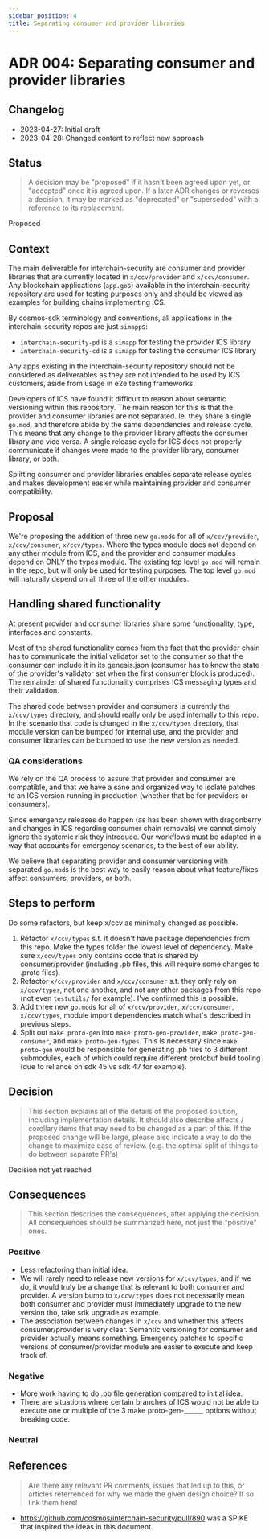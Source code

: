 ```yaml
---
sidebar_position: 4
title: Separating consumer and provider libraries
---
```

# ADR 004: Separating consumer and provider libraries

## Changelog

* 2023-04-27: Initial draft
* 2023-04-28: Changed content to reflect new approach

## Status

> A decision may be "proposed" if it hasn't been agreed upon yet, or "accepted" once it is agreed upon. If a later ADR changes or reverses a decision, it may be marked as "deprecated" or "superseded" with a reference to its replacement.

Proposed

## Context

The main deliverable for interchain-security are consumer and provider libraries that are currently located in `x/ccv/provider` and `x/ccv/consumer`.
Any blockchain applications (`app.go`s) available in the interchain-security repository are used for testing purposes only and should be viewed as examples for building chains implementing ICS.

By cosmos-sdk terminology and conventions, all applications in the interchain-security repos are just `simapp`s:

* `interchain-security-pd` is a `simapp` for testing the provider ICS library
* `interchain-security-cd` is a `simapp` for testing the consumer ICS library

Any apps existing in the interchain-security repository should not be considered as deliverables as they are not intended to be used by ICS customers, aside from usage in e2e testing frameworks.

Developers of ICS have found it difficult to reason about semantic versioning within this repository. The main reason for this is that the provider and consumer libraries are not separated. Ie. they share a single `go.mod`, and therefore abide by the same dependencies and release cycle. This means that any change to the provider library affects the consumer library and vice versa. A single release cycle for ICS does not properly communicate if changes were made to the provider library, consumer library, or both.

Splitting consumer and provider libraries enables separate release cycles and makes development easier while maintaining provider and consumer compatibility.

## Proposal

We're proposing the addition of three new `go.mod`s for all of `x/ccv/provider`, `x/ccv/consumer`, `x/ccv/types`. Where the types module does not depend on any other module from ICS, and the provider and consumer modules depend on ONLY the types module. The existing top level `go.mod` will remain in the repo, but will only be used for testing purposes. The top level `go.mod` will naturally depend on all three of the other modules.

## Handling shared functionality

At present provider and consumer libraries share some functionality, type, interfaces and constants.

Most of the shared functionality comes from the fact that the provider chain has to communicate the initial validator set to the consumer so that the consumer can include it in its genesis.json (consumer has to know the state of the provider's validator set when the first consumer block is produced). The remainder of shared functionality comprises ICS messaging types and their validation.

The shared code between provider and consumers is currently the `x/ccv/types` directory, and should really only be used internally to this repo. In the scenario that code is changed in the `x/ccv/types` directory, that module version can be bumped for internal use, and the provider and consumer libraries can be bumped to use the new version as needed.

### QA considerations

We rely on the QA process to assure that provider and consumer are compatible, and that we have a sane and organized way to isolate patches to an ICS version running in production (whether that be for providers or consumers).

Since emergency releases do happen (as has been shown with dragonberry and changes in ICS regarding consumer chain removals) we cannot simply ignore the systemic risk they introduce. Our workflows must be adapted in a way that accounts for emergency scenarios, to the best of our ability.

We believe that separating provider and consumer versioning with separated `go.mod`s is the best way to easily reason about what feature/fixes affect consumers, providers, or both.

## Steps to perform

Do some refactors, but keep x/ccv as minimally changed as possible.

1. Refactor `x/ccv/types` s.t. it doesn't have package dependencies from this repo. Make the types folder the lowest level of dependency. Make sure `x/ccv/types` only contains code that is shared by consumer/provider (including .pb files, this will require some changes to .proto files).
2. Refactor `x/ccv/provider` and `x/ccv/consumer` s.t. they only rely on `x/ccv/types`, not one another, and not any other packages from this repo (not even `testutils/` for example). I've confirmed this is possible.
3. Add three new `go.mod`s for all of `x/ccv/provider`, `x/ccv/consumer`, `x/ccv/types`, module import dependencies match what's described in previous steps.
4. Split out `make proto-gen` into `make proto-gen-provider`, `make proto-gen-consumer`, and `make proto-gen-types`. This is necessary since `make proto-gen` would be responsible for generating .pb files to 3 different submodules, each of which could require different protobuf build tooling (due to reliance on sdk 45 vs sdk 47 for example).

## Decision

> This section explains all of the details of the proposed solution, including implementation details.
It should also describe affects / corollary items that may need to be changed as a part of this.
If the proposed change will be large, please also indicate a way to do the change to maximize ease of review.
(e.g. the optimal split of things to do between separate PR's)

Decision not yet reached

## Consequences

> This section describes the consequences, after applying the decision. All consequences should be summarized here, not just the "positive" ones.

### Positive

* Less refactoring than initial idea.
* We will rarely need to release new versions for `x/ccv/types`, and if we do, it would truly be a change that is relevant to both consumer and provider. A version bump to `x/ccv/types` does not necessarily mean both consumer and provider must immediately upgrade to the new version tho, take sdk upgrade as example.
* The association between changes in `x/ccv` and whether this affects consumer/provider is very clear. Semantic versioning for consumer and provider actually means something. Emergency patches to specific versions of consumer/provider module are easier to execute and keep track of.

### Negative

* More work having to do .pb file generation compared to initial idea.
* There are situations where certain branches of ICS would not be able to execute one or multiple of the 3 make proto-gen-______ options without breaking code.

### Neutral


## References

> Are there any relevant PR comments, issues that led up to this, or articles referrenced for why we made the given design choice? If so link them here!

* https://github.com/cosmos/interchain-security/pull/890 was a SPIKE that inspired the ideas in this document.
